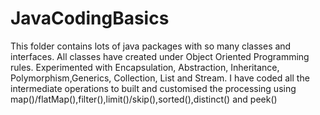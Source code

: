 # JavaCodingBasics
This folder contains lots of java packages with so many classes and interfaces.
All classes have created under Object Oriented Programming rules.
Experimented with Encapsulation, Abstraction, Inheritance, Polymorphism,Generics, Collection, List and Stream.
I have coded all the intermediate operations to built and customised the processing using map()/flatMap(),filter(),limit()/skip(),sorted(),distinct() and peek()
